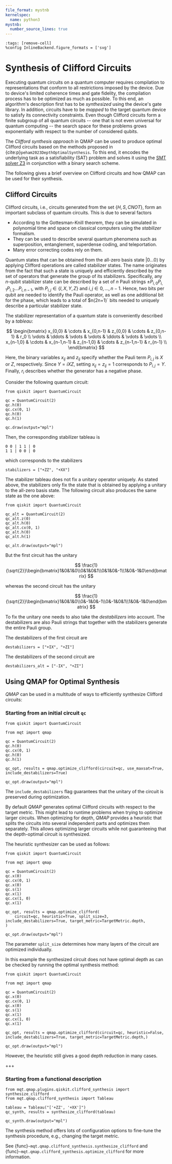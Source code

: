 ```yaml
---
file_format: mystnb
kernelspec:
  name: python3
mystnb:
  number_source_lines: true
---
```


```{code-cell} ipython3
:tags: [remove-cell]
%config InlineBackend.figure_formats = ['svg']
```

# Synthesis of Clifford Circuits

Executing quantum circuits on a quantum computer requires compilation to representations that conform to all restrictions imposed by the device.
Due to device's limited coherence times and gate fidelity, the compilation process has to be optimized as much as possible.
To this end, an algorithm's description first has to be _synthesized_ using the device's gate library.
In addition, circuits have to be _mapped_ to the target quantum device to satisfy its connectivity constraints.
Even though Clifford circuits form a finite subgroup of all quantum circuits -- one that is not even universal for quantum computing -- the search space for these problems grows exponentially with respect to the number of considered qubits.

The _Clifford synthesis approach_ in QMAP can be used to produce optimal Clifford circuits based on the methods proposed in {cite:p}`peham2023DepthOptimalSynthesis`.
To this end, it encodes the underlying task as a satisfiability (SAT) problem and solves it using the [SMT solver Z3](https://github.com/Z3Prover/z3) in conjunction with a binary search scheme.

The following gives a brief overview on Clifford circuits and how QMAP can be used for their synthesis.

## Clifford Circuits

Clifford circuits, i.e., circuits generated from the set $\{H, S, \mathit{CNOT}\}$, form an important subclass of quantum circuits.
This is due to several factors

- According to the Gottesman-Knill theorem, they can be simulated in polynomial time and space on classical computers using the _stabilizer_ formalism.
- They can be used to describe several quantum phenomena such as superposition, entanglement, superdense coding, and teleportation.
- Many error correcting codes rely on them.

Quantum states that can be obtained from the all-zero basis state $|0\dots 0\rangle$ by applying Clifford operations are called stabilizer states.
The name originates from the fact that such a state is uniquely and efficiently described by the set of operators that generate the group of its stabilizers.
Specifically, any _n_-qubit stabilizer state can be described by a set of _n_ Pauli strings $\pm P_{i,0}P_{i,1}P_{i,2}\dots P_{i,n-1}$, with $P_{i,j}\in\{I, X, Y, Z\}$ and $i, j\in 0,\dots, n-1$.
Hence, two bits per qubit are needed to identify the Pauli operator, as well as one additional bit for the phase, which leads to a total of $n(2n+1)` bits needed to uniquely describe a particular stabilizer state.

The stabilizer representation of a quantum state is conveniently described by a _tableau_:

$$
    \begin{bmatrix}
        x_{0,0}   & \cdots & x_{0,n-1}   & z_{0,0}    & \cdots & z_{0,n-1}   & r_0    \\
        \vdots    & \ddots &  \vdots         & \vdots     & \ddots &    \vdots         & \vdots \\
        x_{n-1,0} & \cdots & x_{n-1,n-1} & z_{n-1,0} & \cdots & z_{n-1,n-1} & r_{n-1}  \\
    \end{bmatrix}
$$

Here, the binary variables $x_{ij}$ and $z_{ij}$ specify whether the Pauli term $P_{i,j}$ is $X$ or $Z$, respectively.
Since $Y = iXZ$, setting $x_{ij} = z_{ij} = 1$ corresponds to $P_{i,j}=Y$.
Finally, $r_i$ describes whether the generator has a negative phase.

Consider the following quantum circuit:

```{code-cell} ipython3
from qiskit import QuantumCircuit

qc = QuantumCircuit(2)
qc.h(0)
qc.cx(0, 1)
qc.h(0)
qc.h(1)

qc.draw(output="mpl")
```

Then, the corresponding stabilizer tableau is

```
0 0 | 1 1 | 0
1 1 | 0 0 | 0
```

which corresponds to the stabilizers

```{code-cell} ipython3
stabilizers = ["+ZZ", "+XX"]
```

The stabilizer tableau does not fix a unitary operator uniquely. As stated above, the stabilizers only fix the state that is obtained by applying a unitary to the all-zero basis state. The following circuit also produces the same state as the one above:

```{code-cell} ipython3
from qiskit import QuantumCircuit

qc_alt = QuantumCircuit(2)
qc_alt.z(0)
qc_alt.h(0)
qc_alt.cx(0, 1)
qc_alt.h(0)
qc_alt.h(1)

qc_alt.draw(output="mpl")
```

But the first circuit has the unitary

$$
\frac{1}{\sqrt{2}}\begin{bmatrix}1&0&1&0\\0&1&0&1\\0&1&0&-1\\1&0&-1&0\end{bmatrix}
$$

whereas the second circuit has the unitary

$$
\frac{1}{\sqrt{2}}\begin{bmatrix}1&0&1&0\\0&-1&0&-1\\0&-1&0&1\\1&0&-1&0\end{bmatrix}
$$

To fix the unitary one needs to also take the _destabilizers_ into account. The destabilizers are also Pauli strings that together with the stabilizers generate the entire Pauli group.

The destabilizers of the first circuit are

```{code-cell} ipython3
destabilizers = ["+IX", "+ZI"]
```

The destabilizers of the second circuit are

```{code-cell} ipython3
destabilizers_alt = ["-IX", "+ZI"]
```

## Using QMAP for Optimal Synthesis

_QMAP_ can be used in a multitude of ways to efficiently synthesize Clifford circuits:

### Starting from an initial circuit `qc`

```{code-cell} ipython3
from qiskit import QuantumCircuit

from mqt import qmap

qc = QuantumCircuit(2)
qc.h(0)
qc.cx(0, 1)
qc.h(0)
qc.h(1)

qc_opt, results = qmap.optimize_clifford(circuit=qc, use_maxsat=True, include_destabilizers=True)

qc_opt.draw(output="mpl")
```

The `include_destabilizers` flag guarantees that the unitary of the circuit is preserved during optimization.

By default _QMAP_ generates optimal Clifford circuits with respect to the target metric.
This might lead to runtime problems when trying to optimize larger circuits.
When optimizing for depth, _QMAP_ provides a heuristic that splits the circuits into several independent parts and optimizes them separately.
This allows optimizing larger circuits while not guaranteeing that the depth-optimal circuit is synthesized.

The heuristic synthesizer can be used as follows:

```{code-cell} ipython3
from qiskit import QuantumCircuit

from mqt import qmap

qc = QuantumCircuit(2)
qc.x(0)
qc.cx(0, 1)
qc.x(0)
qc.s(1)
qc.x(1)
qc.cx(1, 0)
qc.x(1)

qc_opt, results = qmap.optimize_clifford(
    circuit=qc, heuristic=True, split_size=3, include_destabilizers=True, target_metric=TargetMetric.depth,
)

qc_opt.draw(output="mpl")
```

The parameter `split_size` determines how many layers of the circuit are optimized individually.

In this example the synthesized circuit does not have optimal depth as can be checked by running the optimal synthesis method:

```{code-cell} ipython3
from qiskit import QuantumCircuit

from mqt import qmap

qc = QuantumCircuit(2)
qc.x(0)
qc.cx(0, 1)
qc.x(0)
qc.s(1)
qc.x(1)
qc.cx(1, 0)
qc.x(1)

qc_opt, results = qmap.optimize_clifford(circuit=qc, heuristic=False, include_destabilizers=True, target_metric=TargetMetric.depth,)

qc_opt.draw(output="mpl")
```

However, the heuristic still gives a good depth reduction in many cases.

+++

### Starting from a functional description

```{code-cell} ipython3
from mqt.qmap.plugins.qiskit.clifford_synthesis import synthesize_clifford
from mqt.qmap.clifford_synthesis import Tableau

tableau = Tableau("['+ZZ', '+XX']")
qc_synth, results = synthesize_clifford(tableau)

qc_synth.draw(output="mpl")
```

The synthesis method offers lots of configuration options to fine-tune the synthesis procedure, e.g., changing the target metric.

See {func}`~mqt.qmap.clifford_synthesis.synthesize_clifford` and {func}`~mqt.qmap.clifford_synthesis.optimize_clifford` for more information.
